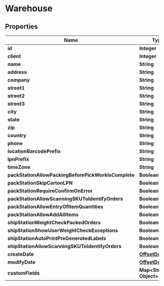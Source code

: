 
# Warehouse

## Properties
Name | Type | Description | Notes
------------ | ------------- | ------------- | -------------
**id** | **Integer** |  |  [optional]
**client** | **Integer** |  | 
**name** | **String** |  | 
**address** | **String** |  |  [optional]
**company** | **String** |  | 
**street1** | **String** |  | 
**street2** | **String** |  |  [optional]
**street3** | **String** |  |  [optional]
**city** | **String** |  | 
**state** | **String** |  |  [optional]
**zip** | **String** |  | 
**country** | **String** |  | 
**phone** | **String** |  | 
**locationBarcodePrefix** | **String** |  |  [optional]
**lpnPrefix** | **String** |  |  [optional]
**timeZone** | **String** |  |  [optional]
**packStationAllowPackingBeforePickWorkIsComplete** | **Boolean** |  | 
**packStationSkipCartonLPN** | **Boolean** |  | 
**packStationRequireConfirmOnError** | **Boolean** |  | 
**packStationAllowScanningSKUToIdentifyOrders** | **Boolean** |  | 
**packStationAllowEntryOfItemQuantities** | **Boolean** |  | 
**packStationAllowAddAllItems** | **Boolean** |  |  [optional]
**shipStationWeightCheckPackedOrders** | **Boolean** |  | 
**shipStationShowUserWeightCheckExceptions** | **Boolean** |  | 
**shipStationAutoPrintPreGeneratedLabels** | **Boolean** |  | 
**shipStationAllowScanningSKUToIdentifyOrders** | **Boolean** |  | 
**createDate** | [**OffsetDateTime**](OffsetDateTime.md) |  |  [optional]
**modifyDate** | [**OffsetDateTime**](OffsetDateTime.md) |  |  [optional]
**customFields** | **Map&lt;String, Object&gt;** |  |  [optional]



